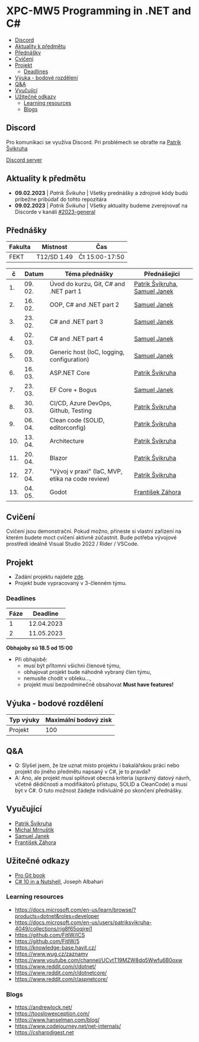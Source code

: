 
# XPC-MW5 Programming in .NET and C# <!-- omit in toc -->

* [Discord](#discord)
* [Aktuality k předmětu](#aktuality-k-předmětu)
* [Přednášky](#přednášky)
* [Cvičení](#cvičení)
* [Projekt](#projekt)
  * [Deadlines](#deadlines)
* [Výuka - bodové rozdělení](#výuka---bodové-rozdělení)
* [Q\&A](#qa)
* [Vyučující](#vyučující)
* [Užitečné odkazy](#užitečné-odkazy)
  * [Learning resources](#learning-resources)
  * [Blogs](#blogs)

## Discord

Pro komunikaci se využíva Discord. Pri problémech se obraťte na [Patrik Švikruha](mailto:patrik.svikruha.dev@gmail.com?subject=[XPC-MW5]%20Problem%20s%20Discord)

[Discord server](https://discord.gg/r5auFqSJFG)

## Aktuality k předmětu 

- **09.02.2023** | *Patrik Švikuha* | Všetky prednášky a zdrojové kódy budú pribežne pribúdať do tohto repozitára
- **09.02.2023** | *Patrik Švikuha* | Všetky aktuality budeme zverejnovať na Discorde v kanáli [#2023-general](https://discord.com/channels/941269657132879892/1073261087144816680)

## Přednášky

| Fakulta | Místnost    | Čas            |
| ------- | ----------- | -------------- |
| FEKT    | T12/SD 1.49 | Čt 15:00-17:50 |

| č   | Datum   | Téma přednášky                                   | Přednášejíci                                                     |
| --- | ------- | ------------------------------------------------ | ---------------------------------------------------------------- |
| 1.  | 09. 02. | Úvod do kurzu, Git, C# and .NET part 1           | [Patrik Švikruha][patrik.svikruha], [Samuel Janek][samuel.janek] |
| 2.  | 16. 02. | OOP, C# and .NET part 2                          | [Samuel Janek][samuel.janek]                                     |
| 3.  | 23. 02. | C# and .NET part 3                               | [Samuel Janek][samuel.janek]                                     |
| 4.  | 02. 03. | C# and .NET part 4                               | [Samuel Janek][samuel.janek]                                     |
| 5.  | 09. 03. | Generic host (IoC, logging, configuration)       | [Samuel Janek][samuel.janek]                                     |
| 6.  | 16. 03. | ASP.NET Core                                     | [Patrik Švikruha][patrik.svikruha]                               |
| 7.  | 23. 03. | EF Core + Bogus                                  | [Samuel Janek][samuel.janek]                                     |
| 8.  | 30. 03. | CI/CD, Azure DevOps, Github, Testing             | [Patrik Švikruha][patrik.svikruha]                               |
| 9.  | 06. 04. | Clean code (SOLID, editorconfig)                 | [Patrik Švikruha][patrik.svikruha]                               |
| 10. | 13. 04. | Architecture                                     | [Patrik Švikruha][patrik.svikruha]                               |
| 11. | 20. 04. | Blazor                                           | [Patrik Švikruha][patrik.svikruha]                               |
| 12. | 27. 04. | "Vývoj v praxi" (IaC, MVP, etika na code review) | [Patrik Švikruha][patrik.svikruha]                               |
| 13. | 04. 05. | Godot                                            | [František Záhora][frantisek.zahora]                             |

## Cvičení

Cvičení jsou demonstrační. Pokud možno, přineste si vlastní zařízení na kterém budete moct cvičení aktivně zúčastnit. Bude potřeba vývojové prostředí ideálně Visual Studio 2022 / Rider / VSCode.

## Projekt

* Zadání projektu najdete [zde](Project/README.md).
* Projekt bude vypracovaný v 3-členném týmu.

### Deadlines

| Fáze | Deadline   |
| ---- | ---------- |
| 1    | 12.04.2023 |
| 2    | 11.05.2023 |

**Obhajoby sú 18.5 od 15:00**

* Při obhajobě:
  * musí být přítomni všichni členové týmu,
  * obhajovat projekt bude náhodně vybraný člen týmu,
  * nemusíte chodit v obleku...,
  * projekt musí bezpodmínečně obsahovat **Must have features!**

## Výuka - bodové rozdělení

| Typ výuky | Maximální bodový zisk |
| --------- | --------------------- |
| Projekt   | 100                   |

## Q&A

* Q: Slyšel jsem, že lze uznat místo projektu i bakalářskou práci nebo projekt do jiného předmětu napsaný v C#, je to pravda?
* A: Ano, ale projekt musí splňovat obecná kriteria (správný datový návrh, včetně dědičnosti a modifikátorů přístupu, SOLID a CleanCode) a musí být v C#. O tuto možnost žádejte indiviuálně po skončení přednášky.

## Vyučující

* [Patrik Švikruha][patrik.svikruha]
* [Michal Mrnuštik][michal.mrnustik]
* [Samuel Janek][samuel.janek]
* [František Záhora][frantisek.zahora]

## Užitečné odkazy

* [Pro Git book](https://git-scm.com/book/en/v2)
* [C# 10 in a Nutshell](https://www.albahari.com/nutshell/), Joseph Albahari

### Learning resources

* https://docs.microsoft.com/en-us/learn/browse/?products=dotnet&roles=developer
* https://docs.microsoft.com/en-us/users/patriksvikruha-4049/collections/rjg8f65oqjrej1
* https://github.com/FitIW/ICS
* https://github.com/FitIW/5
* https://knowledge-base.havit.cz/
* https://www.wug.cz/zaznamy
* https://www.youtube.com/channel/UCvtT19MZW8dq5Wwfu6B0oxw
* https://www.reddit.com/r/dotnet/
* https://www.reddit.com/r/dotnetcore/
* https://www.reddit.com/r/aspnetcore/

### Blogs

* https://andrewlock.net/
* https://tooslowexception.com/
* https://www.hanselman.com/blog/
* https://www.codejourney.net/net-internals/
* https://csharpdigest.net

<!-- links -->
[patrik.svikruha]: https://patriksvikruha.com/
[michal.mrnustik]: https://www.linkedin.com/in/michal-mrnu%C5%A1t%C3%ADk-31050b60/
[samuel.janek]: mailto:samueljanek17@gmail.com
[frantisek.zahora]: https://www.facebook.com/gggcbrno
